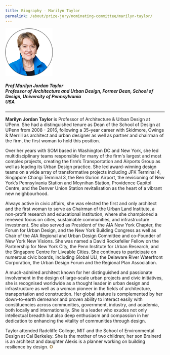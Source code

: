 ```yaml
---
title: Biography - Marilyn Taylor
permalink: /about/prize-jury/nominating-committee/marilyn-taylor/
---
```


<div style="width:150px"><img src="/images/jury/marilyn-taylor.png" alt="Marilyn Taylor" /></div>

##### **Prof Marilyn Jordan Taylor** <br> Professor of Architecture and Urban Design, Former Dean, School of Design, University of Pennsylvania <br> USA

---

**Marilyn Jordan Taylor** is Professor of Architecture & Urban Design at UPenn. She had a distinguished tenure as Dean of the School of Design at UPenn from 2008 - 2016, following a 35-year career with Skidmore, Owings & Merrill as architect and urban designer as well as partner and chairman of the firm, the first woman to hold this position. 

Over her years with SOM based in Washington DC and New York, she led multidisciplinary teams responsible for many of the firm's largest and most complex projects, creating the firm’s Transportation and Airports Group as well as leading its Urban Design practice. She led award-winning design teams on a wide array of transformative projects including JFK Terminal 4, Singapore Changi Terminal 3, the Ben Gurion Airport, the revisioning of New York’s Pennsylvania Station and Moynihan Station, Providence Capitol Centre, and the Denver Union Station revitalisation as the heart of a vibrant new neighbourhood. 

Always active in civic affairs, she was elected the first and only architect and the first woman to serve as Chairman of the Urban Land Institute, a non-profit research and educational institution, where she championed a renewed focus on cities, sustainable communities, and infrastructure investment. She also served as President of the AIA New York Chapter, the Forum for Urban Design, and the New York Building Congress as well as Chair of the AIA Regional and Urban Design Committee and co-Founder of New York New Visions. She was named a David Rockefeller Fellow on the Partnership for New York City, the Penn Institute for Urban Research, and the Singapore Centre for Liveable Cities. She continues to participate on numerous civic boards, including Global ULI, the Delaware River Waterfront Corporation, the Urban Design Forum and the Regional Plan Association. 

A much-admired architect known for her distinguished and passionate involvement in the design of large-scale urban projects and civic initiatives, she is recognised worldwide as a thought leader in urban design and infrastructure as well as a woman pioneer in the fields of architecture, transportation and construction. Her global stature is complemented by her down-to-earth demeanor and proven ability to interact easily with constituencies across communities, government, industry, and academia, both locally and internationally. She is a leader who exudes not only intellectual breadth but also deep enthusiasm and compassion in her dedication to enhancing the vitality of communities through design. 

Taylor attended Radcliffe College, MIT and the School of Environmental Design at Cal Berkeley. She is the mother of two children; her son Brainerd is an architect and daughter Alexis is a planner working on building resilience by design. **<font color="#967942">O</font>**
